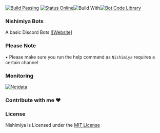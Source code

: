 [![Build Passing](https://img.shields.io/badge/build-Passing%20-green.svg?style=flat)](https://nishimiya.minecuta.com) [![Status Online](https://img.shields.io/badge/status-Online%20-brightgreen.svg?style=flat)](https://stats.uptimerobot.com/D83mDfBoDz)![Build With](https://forthebadge.com/images/badges/built-with-love.svg)[![Bot Code Library](https://img.shields.io/badge/code-discord.js-yellowgreen.svg)](https://discord.js.org/#/) 

### Nishimiya Bots
A basic Discord Bots 
[![Website]](https://nishimiya.minecuta.com/)

### Please Note
•  Please make sure you run the help command as `Nishimiya` requires a certain channel

### Monitoring
<a href="http://81.169.230.19:19999/#menu_system;theme=slate">
<img src="https://cdn.discordapp.com/attachments/396964573007052800/549687338352115715/netdata.gif" alt="Netdata"/></a>

### Contribute with me ❤

### License
Nishimiya is Licensed under the [MIT License](https://github.com/MineCuta1107/Mine-Cuta-Support/blob/master/LICENSE)
